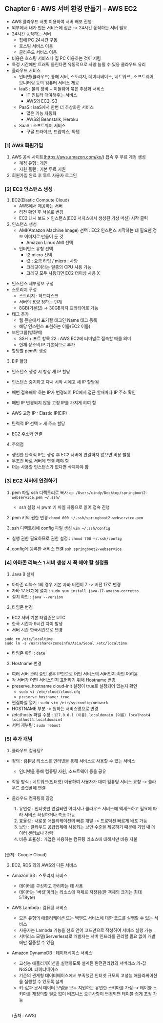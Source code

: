 ## Chapter 6 : AWS 서버 환경 만들기 - AWS EC2

- AWS 클라우드 서빗 이용하여 서버 배포 진행
- 외부에서 내가 만든 서비스에 접근 -> 24시간 동작하는 서버 필요
- 24시간 동작하는 서버
  - 집에 PC 24시간 구동
  - 호스팅 서비스 이용
  - 클라우드 서비스 이용
- 비용은 호스팅 서비스나 집 PC 이용하는 것이 저렴
- 특정 시간에만 트래픽 몰린다면 유동적으로 사양 늘릴 수 있응 클라우드 유리
- 클라우드 서비스
  - 인터넷(클라우드) 통해 서버, 스토리지, 데이터베이스, 네트워크 , 소프트웨어, 모니터링 등의 컴퓨터 서비스 제공
  - IaaS : 물리 장비 + 미들웨어 묶은 추상화 서비스
    - IT 인트라 대여해주는 서비스
    - AWS의 EC2, S3
  - PaaS : IaaS에서 한번 더 추상화한 서비스
    - 많은 기능 자동화
    - AWS의 Beanstalk, Heroku
  - SaaS : 소프트웨어 서비스
    - 구글 드라이브, 드랍박스, 와탭

### [1] AWS 회원가입

1. AWS 공식 사이트(https://aws.amazon.com/ko/) 접속 후 무료 계정 생성
   - 계정 유형 : 개인
   - 지원 플랜 : 기본 무료 지원
2. 회원가입 완료 후 루트 사용자 로그인

### [2] EC2 인스턴스 생성

1. EC2(Elastic Compute Cloud)
   - AWS에서 제공하는 서버
   - 리전 확인 후 서울로 변경
   - EC2 대시 보드 > 인스턴스(EC2 서지스에서 생성된 가상 머신) 시작 클릭
2. 인스턴스 생성
   - AMI(Amazon Machine Image) 선택 : EC2 인스턴스 시작하는 데 필요한 정보 이미지로 만들어 둔 것
     - Amazon Linux AMI 선택
   - 인터턴스 유형 선택
     - t2.micro 선택
     - t2 : 요금 타입 / micro : 사양
     - 크레딧이라는 일종의 CPU 사용 가능
     - 크레딧 모두 사용되면 EC2 더이상 사용 X

- 인스턴스 세부정보 구성
- 스토리지 구성
  - 스토리지 : 하드디스크
  - 서버의 용량 정하는 단계
  - 8GB(기본값) -> 30GB까지 프리티어로 가능
- 태그 추가
  - 웹 콘솔에서 표기될 태그인 Name 태그 등록
  - 해당 인스턴스 표현하는 이름(EC2 이름)
- 보안그룹(방화벽)
  - SSH + 포트 항목 22 : AWS EC2에 터미널로 접속할 때를 의미
  - 현재 장소의 IP 기본적으로 추가
- 할당할 pem키 생성

3. EIP 할당

- 인스턴스 생성 시 항상 새 IP 할당
- 인스턴스 중지하고 다시 시작 시에고 새 IP 할당됨
- 매번 접속해야 하는 IP가 변경되어 PC에서 접근 할때마다 IP 주소 확인
- 매번 IP 변경되지 않응 고정 IP를 가지게 햐여 함
- AWS 고정 IP : Elastic IP(EIP)<br>

- 탄력적 IP 선택 > 새 주소 할당
- EC2 주소와 연결

4. 주의점

- 생선한 탄력적 IP는 생성 후 EC2 서버에 연결하지 않으면 비용 발생
- 무조건 바로 서버에 연결 해야 함
- 더는 사용할 인스턴스가 없다면 삭제햐야 함

### [3] EC2 서버에 연결하기

1. pem 파일 ssh 디렉토리로 복사
   `cp /Users/cindy/Desktop/springboot2-webservice.pem ~/.ssh/`

   - ssh 실행 시 pwm 키 파일 자동으로 읽어 접속 진행

2. pem 키의 권한 변경
   `chmod 600 ~/.ssh/springboot2-webservice.pem`

3. ssh 디렉토리에 config 파일 생성
   `vim ~/.ssh/config`

- 실행 권한 필요하므로 권한 설정 : `chmod 700 ~/.ssh/config`

4. config에 등록한 서비스 연결
   `ssh springboot2-webservice`

### [4] 아마존 리눅스 1 서버 생성 시 꼭 해야 할 설정들

1. Java 8 설치

- 아마존 리눅스 1의 경우 기본 자바 버전이 7 -> 버전 17로 변경
- 자바 17 EC2에 설치 : `sudo yum install java-17-amazon-corretto`
- 설치 확인 : `java --version`

2. 타임존 변경

- EC2 서버 기본 타임존은 UTC
- 한국 시간과 9시간 차이 발생
- 서버 시간 한국시간으로 변경

```
sudo rm /etc/localtime
sudo ln -s /usr/share/zoneinfo/Asia/Seoul /etc/localtime
```

- 타임존 확인 : `date`

3. Hostname 변경

- 여러 서버 관리 중인 경우 IP만으로 어떤 서비스의 서버인지 확인 어려움
- 각 서버가 어떤 서비스인지 표현하기 위해 Hostname 변경
- preserve_hostname cloud-init 설정이 true로 설정되어 있는지 확인
  - `sudo vi /etc/cloud/cloud.cfg`
  - `preserve_hostname: true`
- 편집파일 열기 : `sudo vim /etc/sysconfig/network`
- HOSTNAME 부분 -> 원하는 서비스명으로 변경
- /etc/hosts 파일 수정 : `127.0.0.1 (이름).localdomain (이름) localhost4 localhost4.localdomain4`
- 서버 재부팅 : `sudo reboot`

### [5] 추가 개념

1. 클라우드 컴퓨팅?

- 정의 : 컴퓨팅 리소스를 인터넷을 통해 서비스로 사용할 수 있는 서비스
  - 인터넷을 통해 컴퓨팅 자원, 소프트웨어 등을 공유
- 작동 방식 : 네트워크(인터넷) 이용하여 사용자가 대여 컴퓨팅 서비스 요청 -> 클라우드 플랫폼에 연결
- 클라우드 컴퓨팅의 장점

  1. 유연성 : 인터넷만 연결되면 어디서나 클라우스 서비스에 액세스하고 필요에 따라 서비스 확장하거나 축소 가능
  2. 효율성 : 새로운 애플리케이션의 빠른 개발 -> 프로덕션 빠르게 배포 가능
  3. 보안 : 클라우드 공급업체에 사용되는 보안 수준을 제공하기 때문에 기업 내 데이터 센터보나 강력
  4. 비용 효율성 : 기업은 사용하는 컴퓨팅 리소스에 대해서만 비용 지불

<br>(출처 : Google Cloud)

2. EC2, RDS 외의 AWS의 다른 서비스<br>

- Amazon S3 : 스토리지 서비스
  - 데이터를 구성하고 관리하는 데 사용
  - 데이터는 '버킷'이라는 리소스에 객체로 저장됨(한 객체의 크기는 최대 5TByte)
- AWS Lambda : 컴퓨팅 서비스
  - 모든 유형의 애플리케이션 또는 백엔드 서비스에 대한 코드를 실행할 수 있는 서비스
  - 사용자는 Lambda 기능을 선호 언어 코드만으로 작성하여 서비스 실행 가능
  - 서버리스 모델(Serverless)로 개발자는 서버 인프라를 관리할 필요 없이 개발에만 집중할 수 있음
- Amazon DynamoDB : 데이터베이스 서비스

  - 고성능 애플리케이션을 실행하도록 설계된 완전관리형의 서버리스 키-값 NoSQL 데이터베이스
  - 기존의 관계형 데이터베이스에서 부족했던 인터넷 규모의 고성능 애플리케이션을 실행할 수 있도록 설계
  - 키-값과 문서 데이터 모델을 모두 지원하는 유연한 스키마를 가짐 -> 테이블 스키마를 재정의할 필요 없이 비즈니스 요구사항이 변경되면 테이블 쉽게 조정 가능

  <br>(출처 : AWS)

